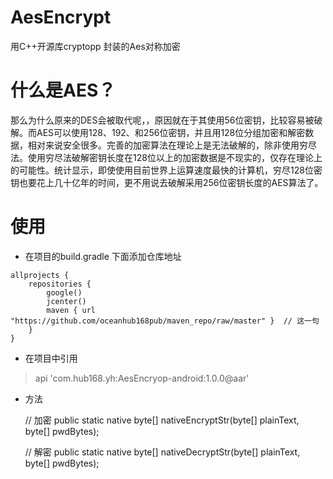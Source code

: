 # AesEncrypt
用C++开源库cryptopp 封装的Aes对称加密

# 什么是AES？
那么为什么原来的DES会被取代呢，，原因就在于其使用56位密钥，比较容易被破解。而AES可以使用128、192、和256位密钥，并且用128位分组加密和解密数据，相对来说安全很多。完善的加密算法在理论上是无法破解的，除非使用穷尽法。使用穷尽法破解密钥长度在128位以上的加密数据是不现实的，仅存在理论上的可能性。统计显示，即使使用目前世界上运算速度最快的计算机，穷尽128位密钥也要花上几十亿年的时间，更不用说去破解采用256位密钥长度的AES算法了。

# 使用
- 在项目的build.gradle 下面添加仓库地址
```
allprojects {
    repositories {
        google()
        jcenter()
        maven { url "https://github.com/oceanhub168pub/maven_repo/raw/master" }  // 这一句
    }
}
```

- 在项目中引用
> api 'com.hub168.yh:AesEncryop-android:1.0.0@aar'

- 方法

    // 加密
    public static native byte[] nativeEncryptStr(byte[] plainText, byte[] pwdBytes);
    
    
    // 解密
    public static native byte[] nativeDecryptStr(byte[] plainText, byte[] pwdBytes);

